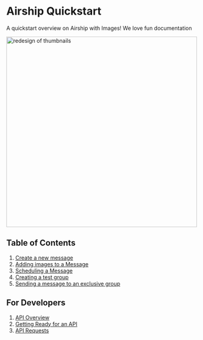 # Airship Quickstart
A quickstart overview on Airship with Images! We love fun documentation

<img align="center" alt="redesign of thumbnails" width="500px" src="https://vectorlogoseek.com/wp-content/uploads/2019/07/urban-airship-inc-vector-logo.png" />

## Table of Contents
1. [Create a new message](#development-setup)
1. [Adding images to a Message](#development-setup)
1. [Scheduling a Message](#running)
1. [Creating a test group](#dependencies-overview)
1. [Sending a message to an exclusive group](#workflow)

## For Developers
1. [API Overview](#api-overview)
1. [Getting Ready for an API](#api-setup)
3. [API Requests](#api-requests)
